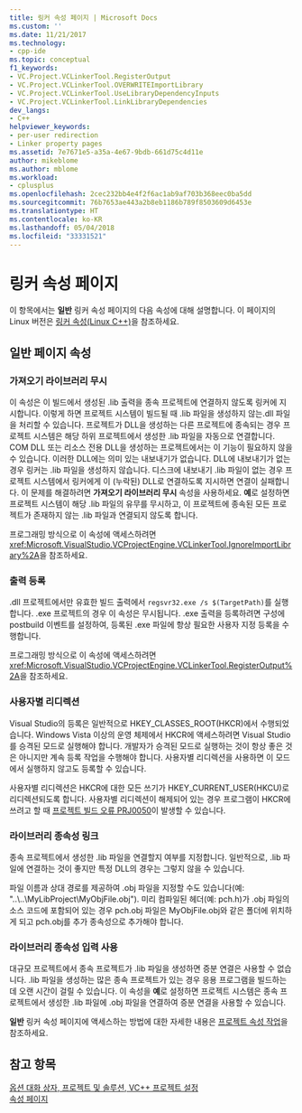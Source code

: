 ```yaml
---
title: 링커 속성 페이지 | Microsoft Docs
ms.custom: ''
ms.date: 11/21/2017
ms.technology:
- cpp-ide
ms.topic: conceptual
f1_keywords:
- VC.Project.VCLinkerTool.RegisterOutput
- VC.Project.VCLinkerTool.OVERWRITEImportLibrary
- VC.Project.VCLinkerTool.UseLibraryDependencyInputs
- VC.Project.VCLinkerTool.LinkLibraryDependencies
dev_langs:
- C++
helpviewer_keywords:
- per-user redirection
- Linker property pages
ms.assetid: 7e7671e5-a35a-4e67-9bdb-661d75c4d11e
author: mikeblome
ms.author: mblome
ms.workload:
- cplusplus
ms.openlocfilehash: 2cec232bb4e4f2f6ac1ab9af703b368eec0ba5dd
ms.sourcegitcommit: 76b7653ae443a2b8eb1186b789f8503609d6453e
ms.translationtype: HT
ms.contentlocale: ko-KR
ms.lasthandoff: 05/04/2018
ms.locfileid: "33331521"
---
```

# <a name="linker-property-pages"></a>링커 속성 페이지

이 항목에서는 **일반** 링커 속성 페이지의 다음 속성에 대해 설명합니다. 이 페이지의 Linux 버전은 [링커 속성(Linux C++)](../linux/prop-pages/linker-linux.md)을 참조하세요.

## <a name="general-page-properties"></a>일반 페이지 속성

### <a name="ignore-import-library"></a>가져오기 라이브러리 무시

이 속성은 이 빌드에서 생성된 .lib 출력을 종속 프로젝트에 연결하지 않도록 링커에 지시합니다. 이렇게 하면 프로젝트 시스템이 빌드될 때 .lib 파일을 생성하지 않는.dll 파일을 처리할 수 있습니다. 프로젝트가 DLL을 생성하는 다른 프로젝트에 종속되는 경우 프로젝트 시스템은 해당 하위 프로젝트에서 생성한 .lib 파일을 자동으로 연결합니다. COM DLL 또는 리소스 전용 DLL을 생성하는 프로젝트에서는 이 기능이 필요하지 않을 수 있습니다. 이러한 DLL에는 의미 있는 내보내기가 없습니다. DLL에 내보내기가 없는 경우 링커는 .lib 파일을 생성하지 않습니다. 디스크에 내보내기 .lib 파일이 없는 경우 프로젝트 시스템에서 링커에게 이 (누락된) DLL로 연결하도록 지시하면 연결이 실패합니다. 이 문제를 해결하려면 **가져오기 라이브러리 무시** 속성을 사용하세요. **예**로 설정하면 프로젝트 시스템이 해당 .lib 파일의 유무를 무시하고, 이 프로젝트에 종속된 모든 프로젝트가 존재하지 않는 .lib 파일과 연결되지 않도록 합니다.

프로그래밍 방식으로 이 속성에 액세스하려면 <xref:Microsoft.VisualStudio.VCProjectEngine.VCLinkerTool.IgnoreImportLibrary%2A>을 참조하세요.

### <a name="register-output"></a>출력 등록

.dll 프로젝트에서만 유효한 빌드 출력에서 `regsvr32.exe /s $(TargetPath)`를 실행합니다. .exe 프로젝트의 경우 이 속성은 무시됩니다. .exe 출력을 등록하려면 구성에 postbuild 이벤트를 설정하여, 등록된 .exe 파일에 항상 필요한 사용자 지정 등록을 수행합니다.

프로그래밍 방식으로 이 속성에 액세스하려면 <xref:Microsoft.VisualStudio.VCProjectEngine.VCLinkerTool.RegisterOutput%2A>을 참조하세요.

### <a name="per-user-redirection"></a>사용자별 리디렉션

Visual Studio의 등록은 일반적으로 HKEY_CLASSES_ROOT(HKCR)에서 수행되었습니다. Windows Vista 이상의 운영 체제에서 HKCR에 액세스하려면 Visual Studio를 승격된 모드로 실행해야 합니다. 개발자가 승격된 모드로 실행하는 것이 항상 좋은 것은 아니지만 계속 등록 작업을 수행해야 합니다. 사용자별 리디렉션을 사용하면 이 모드에서 실행하지 않고도 등록할 수 있습니다.

사용자별 리디렉션은 HKCR에 대한 모든 쓰기가 HKEY\_CURRENT\_USER(HKCU)로 리디렉션되도록 합니다. 사용자별 리디렉션이 해제되어 있는 경우 프로그램이 HKCR에 쓰려고 할 때 [프로젝트 빌드 오류 PRJ0050](../error-messages/tool-errors/project-build-error-prj0050.md)이 발생할 수 있습니다.

### <a name="link-library-dependencies"></a>라이브러리 종속성 링크

종속 프로젝트에서 생성한 .lib 파일을 연결할지 여부를 지정합니다. 일반적으로, .lib 파일에 연결하는 것이 좋지만 특정 DLL의 경우는 그렇지 않을 수 있습니다.

파일 이름과 상대 경로를 제공하여 .obj 파일을 지정할 수도 있습니다(예: "..\\..\MyLibProject\MyObjFile.obj"). 미리 컴파일된 헤더(예: pch.h)가 .obj 파일의 소스 코드에 포함되어 있는 경우 pch.obj 파일은 MyObjFile.obj와 같은 폴더에 위치하게 되고 pch.obj를 추가 종속성으로 추가해야 합니다.

### <a name="use-library-dependency-inputs"></a>라이브러리 종속성 입력 사용

대규모 프로젝트에서 종속 프로젝트가 .lib 파일을 생성하면 증분 연결은 사용할 수 없습니다. .lib 파일을 생성하는 많은 종속 프로젝트가 있는 경우 응용 프로그램을 빌드하는 데 오랜 시간이 걸릴 수 있습니다. 이 속성을 **예**로 설정하면 프로젝트 시스템은 종속 프로젝트에서 생성한 .lib 파일에 .obj 파일을 연결하여 증분 연결을 사용할 수 있습니다.

**일반** 링커 속성 페이지에 액세스하는 방법에 대한 자세한 내용은 [프로젝트 속성 작업](../ide/working-with-project-properties.md)을 참조하세요.

## <a name="see-also"></a>참고 항목

[옵션 대화 상자, 프로젝트 및 솔루션, VC++ 프로젝트 설정](/visualstudio/ide/reference/vcpp-project-settings-projects-and-solutions-options-dialog-box)  
[속성 페이지](../ide/property-pages-visual-cpp.md)  